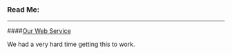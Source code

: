 ### Read Me: 
***
####[Our Web Service](https://afternoon-savannah-6808.herokuapp.com)

We had a very hard time getting this to work.

